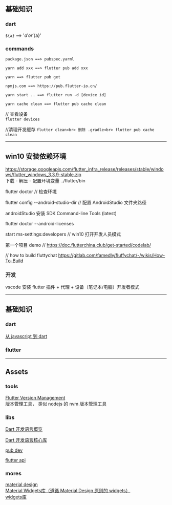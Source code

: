## 基础知识

### dart
`${a}` ==> '$a' or '${a}'<br>


### commands
`package.json ==> pubspec.yarml`<br>

`yarn add xxx ==> flutter pub add xxx`<br>

`yarn ==> flutter pub get `<br>

`npmjs.com ==> https://pub.flutter-io.cn/`<br>

`yarn start .. ==> flutter run -d [device id]`<br>

`yarn cache clean ==> flutter pub cache clean`<br>

// 查看设备<br>
`flutter devices`<br>

//清理开发缓存
`flutter clean<br>
删除 .gradle<br>
flutter pub cache clean`<br>

---
## win10 安装依赖环境

https://storage.googleapis.com/flutter_infra_release/releases/stable/windows/flutter_windows_3.3.9-stable.zip<br>
下载 - 解压 - 配置环境变量 ../flutter/bin<br>

flutter doctor // 检查环境<br>

flutter config --android-studio-dir <directory> // 配置 AndroidStudio 文件夹路径<br>

androidStudio 安装 SDK Command-line Tools (latest)<br>

flutter doctor --android-licenses<br>

start ms-settings:developers // win10 打开开发人员模式<br>

第一个项目 demo // https://doc.flutterchina.club/get-started/codelab/<br>

// how to build fluttychat
https://gitlab.com/famedly/fluffychat/-/wikis/How-To-Build<br>

### 开发

vscode 安装 flutter 插件 + 代理 + 设备（笔记本/电脑）开发者模式<br>

---
## 基础知识

### dart
[从 javascript 到 dart](https://dart.cn/guides/language/coming-from/js-to-dart)<br>


### flutter


---
## Assets
### tools
[Flutter Version Management](https://fvm.app/)<br>
版本管理工具， 类似 nodejs 的 nvm 版本管理工具



### libs
[Dart 开发语言概览](https://dart.cn/guides/language/language-tour)<br>

[Dart 开发语言核心库](https://dart.cn/guides/libraries/library-tour)<br>

[pub dev](https://pub.flutter-io.cn/)<br>

[flutter api](https://api.flutter-io.cn/)<br>

### mores
[material design](https://m3.material.io/)<br>
[Material Widgets库（遵循 Material Design 原则的 widgets）](https://api.flutter-io.cn/flutter/material/material-library.html)<br>
[widgets库](https://api.flutter-io.cn/flutter/widgets/widgets-library.html)